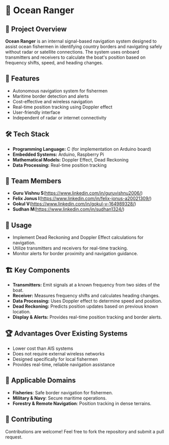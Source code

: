 # 🌊 Ocean Ranger

## 📌 Project Overview
**Ocean Ranger** is an internal signal-based navigation system designed to assist ocean fishermen in identifying country borders and navigating safely without radar or satellite connections. The system uses onboard transmitters and receivers to calculate the boat's position based on frequency shifts, speed, and heading changes.

## 🚀 Features
- Autonomous navigation system for fishermen
- Maritime border detection and alerts
- Cost-effective and wireless navigation
- Real-time position tracking using Doppler effect
- User-friendly interface
- Independent of radar or internet connectivity

## 🛠️ Tech Stack
- **Programming Language:** C (for implementation on Arduino board)
- **Embedded Systems:** Arduino, Raspberry Pi
- **Mathematical Models:** Doppler Effect, Dead Reckoning
- **Data Processing:** Real-time position tracking

## 👥 Team Members
- **Guru Vishnu S**(https://www.linkedin.com/in/guruvishnu2006/)
- **Felix Jonus I**(https://www.linkedin.com/in/felix-jonus-a20021309/)
- **Gokul V**(https://www.linkedin.com/in/gokul-v-164989328/)
- **Sudhan M**(https://www.linkedin.com/in/sudhan1324/)

## 🎯 Usage
- Implement Dead Reckoning and Doppler Effect calculations for navigation.
- Utilize transmitters and receivers for real-time tracking.
- Monitor alerts for border proximity and navigation guidance.

## 🏗️ Key Components
- **Transmitters:** Emit signals at a known frequency from two sides of the boat.
- **Receiver:** Measures frequency shifts and calculates heading changes.
- **Data Processing:** Uses Doppler effect to determine speed and position.
- **Dead Reckoning:** Predicts position updates based on previous known location.
- **Display & Alerts:** Provides real-time position tracking and border alerts.

## 🏆 Advantages Over Existing Systems
- Lower cost than AIS systems
- Does not require external wireless networks
- Designed specifically for local fishermen
- Provides real-time, reliable navigation assistance

## 📌 Applicable Domains
- **Fisheries**: Safe border navigation for fishermen.
- **Military & Navy**: Secure maritime operations.
- **Forestry & Remote Navigation**: Position tracking in dense terrains.

## 🤝 Contributing
Contributions are welcome! Feel free to fork the repository and submit a pull request.

